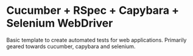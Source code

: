 Cucumber + RSpec + Capybara + Selenium WebDriver
==========

Basic template to create automated tests for web applications.  Primarily geared towards cucumber, capybara and selenium.
